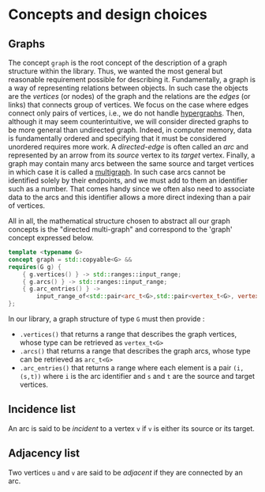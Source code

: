 # Concepts and design choices

## Graphs

The concept `graph` is the root concept of the description of a graph structure within the library.
Thus, we wanted the most general but reasonable requirement possible for describing it.
Fundamentally, a graph is a way of representing relations between objects. In such case the objects are the *vertices* (or nodes) of the graph and the relations are the *edges* (or links) that connects group of vertices. We focus on the case where edges connect only pairs of vertices, i.e., we do not handle [hypergraphs](https://en.wikipedia.org/wiki/Hypergraph). Then, although it may seem counterintuitive, we will consider directed graphs to be more general than undirected graph. Indeed, in computer memory, data is fundamentally ordered and specifying that it must be considered unordered requires more work. A *directed-edge* is often called an *arc* and represented by an arrow from its *source* vertex to its *target* vertex. Finally, a graph may contain many arcs between the same source and target vertices in which case it is called a [multigraph](https://en.wikipedia.org/wiki/Multigraph). In such case arcs cannot be identified solely by their endpoints, and we must add to them an identifier such as a number. That comes handy since we often also need to associate data to the arcs and this identifier allows a more direct indexing than a pair of vertices.

All in all, the mathematical structure chosen to abstract all our graph concepts is the "directed multi-graph" and correspond to the 'graph' concept expressed below.

```cpp
template <typename G>
concept graph = std::copyable<G> &&
requires(G g) {
    { g.vertices() } -> std::ranges::input_range;
    { g.arcs() } -> std::ranges::input_range;
    { g.arc_entries() } -> 
        input_range_of<std::pair<arc_t<G>,std::pair<vertex_t<G>, vertex_t<G>>>>;
};
```

In our library, a graph structure of type `G` must then provide :
- `.vertices()` that returns a range that describes the graph vertices, whose type can be retrieved as `vertex_t<G>`
- `.arcs()` that returns a range that describes the graph arcs, whose type can be retrieved as `arc_t<G>`
- `.arc_entries()` that returns a range where each element is a pair `(i,(s,t))` where `i` is the arc identifier and `s` and `t` are the source and target vertices.


## Incidence list

An arc is said to be *incident* to a vertex `v` if `v` is either its source or its target.

## Adjacency list

Two vertices `u` and `v` are said to be *adjacent* if they are connected by an arc.